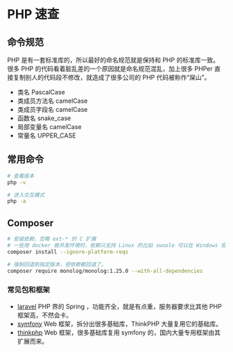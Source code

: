 # PHP 速查

## 命令规范

PHP 是有一套标准库的，所以最好的命名规范就是保持和 PHP 的标准库一致。
很多 PHP 的代码看着脏乱差的一个原因就是命名规范混乱，加上很多 PHPer 直接复制别人的代码段不修改，就造成了很多公司的 PHP 代码被称作“屎山”。

- 类名 PascalCase
- 类成员方法名 camelCase
- 类成员字段名 camelCase
- 函数名 snake_case
- 局部变量名 camelCase
- 常量名 UPPER_CASE

## 常用命令

```bash
# 查看版本
php -v

# 进入交互模式
php -a
```

## Composer

```bash
# 安装依赖，忽略 ext-* 的 C 扩展
# 一些用 docker 做开发环境时，依赖只支持 Linux 的比如 swoole 可以在 Windows 安装依赖。
composer install --ignore-platform-reqs

# 强制回退到指定版本，把依赖都回退了。
composer require monolog/monolog:1.25.0 --with-all-dependencies
```

### 常见包和框架

- [laravel](https://github.com/laravel/laravel) PHP 界的 Spring ，功能齐全，就是有点重，服务器要求比其他 PHP 框架高，不然会卡。
- [symfony](https://github.com/symfony/symfony) Web 框架，拆分出很多基础库，ThinkPHP 大量复用它的基础库。
- [thinkphp](https://github.com/top-think/framework) Web 框架，很多基础库复用 symfony 的，国内大量专用框架由其扩展而来。
